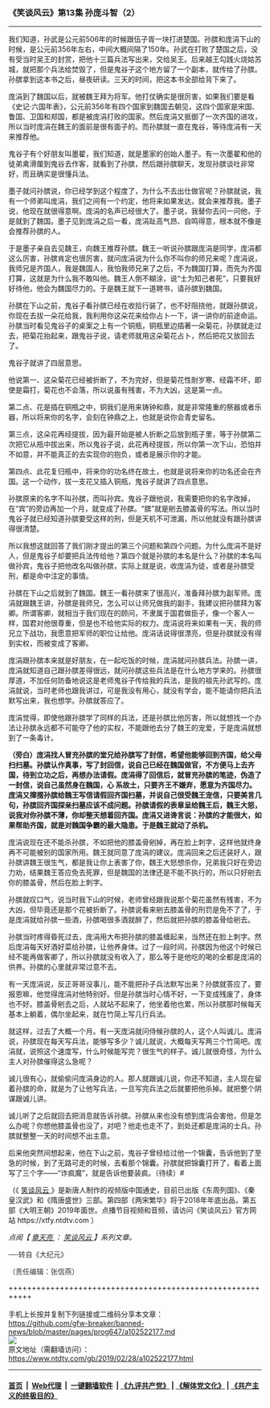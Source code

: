 ### 《笑谈风云》第13集 孙庞斗智（2）
------------------------

<div class="post_content">
 <div class="column">
  <div class="arttop mbottom20">
   我们知道，孙武是公元前506年的时候跟伍子胥一块打进楚国。孙膑和庞涓下山的时候，是公元前356年左右，中间大概间隔了150年。孙武在打败了楚国之后，没有受当时吴王的封赏，把他十三篇兵法写出来，交给吴王。后来越王勾践火烧姑苏城，就把那个兵法给焚毁了，但是鬼谷子这个地方留了一个副本，就传给了孙膑。孙膑拿到这本书之后，昼夜研读。三天的时间，把这本书全部给背下来了。
  </div>
 </div>
 <p>
  庞涓到了魏国以后，就被魏王拜为将军。他打仗确实是很厉害，如果我们要是看《史记‧六国年表》，公元前356年有四个国家到魏国去朝见，这四个国家是宋国、鲁国、卫国和郑国，都是被庞涓打败的国家。然后庞涓又抵御了一次齐国的进攻，所以当时庞涓在魏王的面前是很有面子的。而孙膑就一直在鬼谷，等待庞涓有一天来推荐他。
 </p>
 <p>
  鬼谷子有个好朋友叫墨翟，我们知道，就是墨家的创始人墨子。有一次墨翟和他的徒弟禽滑厘到鬼谷去作客，就看到了孙膑，然后跟孙膑聊天，发现孙膑谈吐非常好，而且确实是很懂兵法。
 </p>
 <p>
  墨子就问孙膑说，你已经学到这个程度了，为什么不去出仕做官呢？孙膑就说，我有一个师弟叫庞涓，我们之间有一个约定，他将来如果发达，就会来推荐我。墨子说，他现在就很得意啊。庞涓的名声已经很大了。墨子说，我替你去问一问他，于是就到了魏国。墨子见到庞涓之后一看，庞涓趾高气昂、自鸣得意，根本就不像是会推荐孙膑的人。
 </p>
 <p>
  于是墨子亲自去见魏王，向魏王推荐孙膑。魏王一听说孙膑跟庞涓是同学，庞涓都这么厉害，孙膑肯定也很厉害，就问庞涓说为什么你不叫你的师兄来呢？庞涓说，我师兄是齐国人，我是魏国人，我怕我师兄来了之后，不为魏国打算，而先为齐国打算，这就是为什么我不敢叫他。魏王人倒不糊涂，说“士为知己者死”，只要我好好待他，他会为魏国尽力的。于是魏王就下一道聘书，请孙膑到魏国。
 </p>
 <p>
  孙膑在下山之前，鬼谷子看孙膑已经在收拾行装了，也不好阻挠他，就跟孙膑说，你现在去拔一朵花给我，我利用你这朵花来给你占卜一下，讲一讲你的前途命运。孙膑当时看见鬼谷子的桌案之上有一个铜瓶，铜瓶里边插著一朵菊花，孙膑就走过去，把菊花抬起来，跟鬼谷子说，请老师就用这朵菊花占卜，然后把花又放回去了。
 </p>
 <p>
  鬼谷子就讲了四层意思。
 </p>
 <p>
  他说第一、这朵菊花已经被折断了，不为完好，但是菊花性耐岁寒、经霜不坏，即使是霜打，菊花也不会落，所以说虽有残害，不为大凶，这是第一点。
 </p>
 <p>
  第二点、花是插在铜瓶之中，铜我们是用来铸钟和鼎，就是非常隆重的祭器或者乐器，所以将来你的名字，会刻在钟鼎之上，也就是说你会青史留名。
 </p>
 <p>
  第三点，这朵花再经提拔，因为最开始是被人折断之后放到瓶子里，等于孙膑第二次把它从瓶中拔出来，所以鬼谷子说，此花再经提拔，所以你第一次下山，恐怕并不如意，并不能真正的去实现你的抱负，或者是展示你的才能。
 </p>
 <p>
  第四点、此花复归瓶中，将来你的功名终在故土，也就是说将来你的功名还会在齐国。这一个动作，拔一支花又插入铜瓶，鬼谷子就讲了四点意思。
 </p>
 <p>
  孙膑原来的名字不叫孙膑，而叫孙宾。鬼谷子跟他说，我需要把你的名字改掉，在“宾”的旁边再加一个月，就变成了孙膑。“膑”就是剜去膝盖骨的写法。所以当时鬼谷子就已经知道孙膑要受这样的刑，但是天机不可泄漏，所以他就没有跟孙膑讲得很清楚。
 </p>
 <p>
  所以我想这就回答了我们刚才提出的第三个问题和第四个问题。为什么庞涓不是好人，但是鬼谷子却要把兵法传给他？第四个就是孙膑的本名是什么？孙膑的本名叫做孙宾，鬼谷子把他改名叫做孙膑，实际上就是说，收庞涓为徒，或者是孙膑受刑，都是命中注定的事情。
 </p>
 <p>
  孙膑在下山之后就到了魏国。魏王一看孙膑来了很高兴，准备拜孙膑为副军师。庞涓就跟魏王讲，孙膑是我师兄，怎么可以让师兄做我的副手，我建议把孙膑拜为客卿。所谓客卿，就相当于我们现在的顾问，不隶属于国君做臣子，像一个客人一样，国君对他很尊重，但是也不给他实际的权力。庞涓说将来如果有一天，我的师兄立下战功，我愿意把军师的职位让给他。庞涓话说得很漂亮，但是孙膑就没有得到实权，而被变成了客卿。
 </p>
 <p>
  庞涓跟孙膑本来就是好朋友，在一起吃饭的时候，庞涓就问孙膑兵法。孙膑一讲，庞涓就知道自己跟孙膑差得很远，就问孙膑这些兵法是在什么地方学来的。孙膑很厚道，不加任何防备地说这是老师鬼谷子传给我的兵法，是我的祖先孙武写的。庞涓就说，当时老师也跟我讲过，可是我没有用心，就没有学会，能不能请你把兵法默写出来，我也想学。孙膑就答应了。
 </p>
 <p>
  庞涓觉得，即使他跟孙膑学了同样的兵法，还是孙膑比他厉害，所以就想找一个办法让孙膑永远都不可能夺了他的实权，不能跟他去分了魏王的宠爱，于是庞涓就想到了一条毒计。
 </p>
 <p>
  <strong>
   （旁白）庞涓找人冒充孙膑的堂兄给孙膑写了封信，希望他能够回到齐国，给父母扫扫墓。孙膑认作真事，写了封回信，说自己已经在魏国做官，不方便马上去齐国，待到立功之后，再想办法请假。庞涓得了回信后，就冒充孙膑的笔迹，伪造了一封信，说自己虽然身在魏国，心
  </strong>
  <strong>
   系故土，只要齐王不嫌弃，愿意为齐国尽力。庞涓又撺掇孙膑给魏王写信请假回齐国扫墓，并说自己很受魏王宠信，只要美言几句，孙膑回齐国探亲扫墓应该不成问题。孙膑请假的表章呈给魏王后，魏王大怒，说我对你孙膑不薄，你却整天想着回齐国。庞涓又进谗言说：孙膑的才能很大，如果帮助齐国，就是对魏国争霸的最大隐患。于是魏王就动了杀机。
  </strong>
 </p>
 <p>
  庞涓说现在还不能杀孙膑，不如把他的膝盖骨剜掉，再在脸上刺字，这样他就终身再不可能被别的国家所用。魏王就同意了庞涓的建议。庞涓回来之后还装好人，跟孙膑讲魏王很生气，都是我让你上表害了你，魏王大怒想杀你，兄弟我只好在旁边力劝，结果魏王答应免去死罪，但是魏国的法律还是不能不执行的，所以只好剜去你的膝盖骨，然后在脸上刺字。
 </p>
 <p>
  孙膑就叹口气，说当时我下山的时候，老师曾经跟我说那个菊花虽然有残害，不为大凶，但毕竟还是那个花被折断了。孙膑说看来剜去膝盖骨的刑罚是免不了了，于是庞涓就给孙膑一些酒，孙膑喝很多酒就醉了，然后就把孙膑的膝盖骨给剜去。
 </p>
 <p>
  孙膑当时疼得昏死过去，庞涓用大布把孙膑的膝盖缠起来，当然还在脸上刺字。然后庞涓每天好酒好菜给孙膑，让他养身体。过了一段时间，孙膑因为他这个时候已经不能再做客卿了，所以孙膑就没有收入了，那么等于是他吃的喝的全都是庞涓的供养。孙膑的心里就非常过意不去。
 </p>
 <p>
  有一天庞涓说，反正哥哥没事儿，能不能把孙子兵法默写出来？孙膑就答应了，要报恩嘛，他觉得庞涓对他特别好。但是孙膑当时心情不好，一下变成残废了，身体也不好。膝盖骨剜去之后，人就站不起来了，他坐着他也累，所以孙膑那时候每天基本上躺着，偶尔坐起来，就在竹简上写几行兵法。
 </p>
 <p>
  就这样，过去了大概一个月。有一天庞涓就问侍候孙膑的人，这个人叫诚儿。庞涓说，孙膑现在每天写兵法，能够写多少？诚儿就说，大概每天写两三个竹简吧。庞涓就，说照这个速度写，什么时候能写完？很生气的样子。诚儿就很奇怪，为什么主人对孙膑催得这么急呢？
 </p>
 <p>
  诚儿很有心，就偷偷问庞涓身边的人。那人就跟诚儿说，你还不知道，主人现在留着孙膑的命，就是为了让他写兵法，一旦写完兵法之后就要把他杀掉。就把整个阴谋跟诚儿讲。
 </p>
 <p>
  诚儿听了之后就回去把消息就告诉孙膑。孙膑从来也没有想到庞涓会害他，但是怎么办呢？你想他膝盖骨也没了，对吧？他走也走不了，到处还都是庞涓的士兵。孙膑就整整一天的时间想不出主意。
 </p>
 <p>
  后来他突然间想起来，他在下山之前，鬼谷子曾经给过他一个锦囊，告诉他到了至急的时候，到了无路可走的时候，去看那个锦囊。孙膑就把锦囊打开了，看着上面写了三个字——“诈疯魔”，就是告诉他要装疯。（待续）#
 </p>
 <p>
  （《
  <a href="https://www.ntdtv.com/gb/笑谈风云.htm">
   笑谈风云
  </a>
  》是新唐人制作的视频版中国通史，目前已出版《东周列国》、《秦皇汉武》和《隋唐盛世》三部。第四部《两宋繁华》将于2018年年底出品，第五部《大明王朝》2019年面世。点播节目视频和音频，请访问《笑谈风云》官方网站 https://xtfy.ntdtv.com ）
 </p>
 <p>
  <em>
   点阅【
   <a href="https://www.ntdtv.com/gb/章天亮.htm">
    章天亮
   </a>
   ：
   <a href="https://www.ntdtv.com/gb/笑谈风云.htm">
    笑谈风云
   </a>
   】系列文章。
  </em>
 </p>
 <p>
  <span style="color: #343434; font-family: helvetica neue, helvetica, arial, sans-serif;">
   ──转自《大纪元》
  </span>
 </p>
 <p>
  <span style="color: #343434; font-family: helvetica neue, helvetica, arial, sans-serif;">
   （责任编辑：张信燕）
  </span>
 </p>
 <div class="single_ad">
 </div>
</div>

+++++++++++++++++++++++++++++++++++++++++++++++++++++++++++<br/><br/>
手机上长按并复制下列链接或二维码分享本文章：<br/>
https://github.com/gfw-breaker/banned-news/blob/master/pages/prog647/a102522177.md <br/>
<a href='https://github.com/gfw-breaker/banned-news/blob/master/pages/prog647/a102522177.md'><img src='https://github.com/gfw-breaker/banned-news/blob/master/pages/prog647/a102522177.md.png'/></a> <br/>
原文地址（需翻墙访问）：https://www.ntdtv.com/gb/2019/02/28/a102522177.html


------------------------
#### [首页](https://github.com/gfw-breaker/banned-news/blob/master/README.md) &nbsp;|&nbsp; [Web代理](https://github.com/labour-camp/helloworld) &nbsp;|&nbsp; [一键翻墙软件](https://github.com/gfw-breaker/nogfw/blob/master/README.md) &nbsp;| [《九评共产党》](https://github.com/gfw-breaker/9ping.md/blob/master/README.md#九评之一评共产党是什么) | [《解体党文化》](https://github.com/gfw-breaker/jtdwh.md/blob/master/README.md) | [《共产主义的终极目的》](https://github.com/gfw-breaker/gczydzjmd.md/blob/master/README.md)

